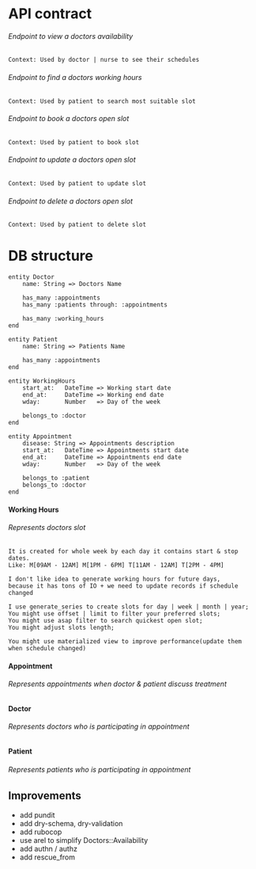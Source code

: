 # API contract

###### Endpoint to view a doctors availability
    Context: Used by doctor | nurse to see their schedules

###### Endpoint to find a doctors working hours
    Context: Used by patient to search most suitable slot

###### Endpoint to book a doctors open slot
    Context: Used by patient to book slot

###### Endpoint to update a doctors open slot
    Context: Used by patient to update slot

###### Endpoint to delete a doctors open slot
    Context: Used by patient to delete slot


# DB structure

```
entity Doctor
    name: String => Doctors Name

    has_many :appointments
    has_many :patients through: :appointments
    
    has_many :working_hours
end

entity Patient
    name: String => Patients Name
    
    has_many :appointments
end

entity WorkingHours
    start_at:   DateTime => Working start date
    end_at:     DateTime => Working end date
    wday:       Number   => Day of the week
    
    belongs_to :doctor
end

entity Appointment
    disease: String => Appointments description
    start_at:   DateTime => Appointments start date
    end_at:     DateTime => Appointments end date
    wday:       Number   => Day of the week

    belongs_to :patient
    belongs_to :doctor
end
```

#### Working Hours
###### Represents doctors slot
    It is created for whole week by each day it contains start & stop dates.
    Like: M[09AM - 12AM] M[1PM - 6PM] T[11AM - 12AM] T[2PM - 4PM]

    I don't like idea to generate working hours for future days, 
    because it has tons of IO + we need to update records if schedule changed

    I use generate_series to create slots for day | week | month | year;
    You might use offset | limit to filter your preferred slots;
    You might use asap filter to search quickest open slot;
    You might adjust slots length;

    You might use materialized view to improve performance(update them when schedule changed)


#### Appointment
###### Represents appointments when doctor & patient discuss treatment

#### Doctor
###### Represents doctors who is participating in appointment

#### Patient
###### Represents patients who is participating in appointment


## Improvements
- add pundit
- add dry-schema, dry-validation
- add rubocop
- use arel to simplify Doctors::Availability
- add authn / authz
- add rescue_from
